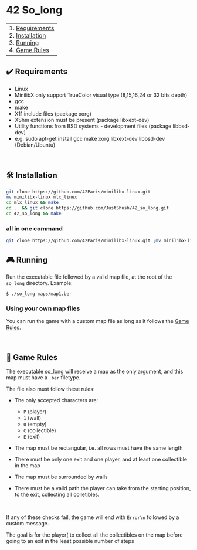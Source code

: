 # 42 So_long

<table>
<tr>
<td>
	1. <a href="https://github.com/JustShush/42_so_long#%EF%B8%8F-requirements">Requirements</a><br>
	2. <a href="https://github.com/JustShush/42_so_long#%EF%B8%8F-installation">Installation</a><br>
	3. <a href="https://github.com/JustShush/42_so_long#-running">Running</a><br>
	4. <a href="https://github.com/JustShush/42_so_long#-game-rules">Game Rules</a><br>
</td>
</tr>
</table>

## ✔️ Requirements
* Linux
* MinilibX only support TrueColor visual type (8,15,16,24 or 32 bits depth)
* gcc
* make
* X11 include files (package xorg)
* XShm extension must be present (package libxext-dev)
* Utility functions from BSD systems - development files (package libbsd-dev)
* e.g. sudo apt-get install gcc make xorg libxext-dev libbsd-dev (Debian/Ubuntu)

<br>

## 🛠️ Installation
```sh
git clone https://github.com/42Paris/minilibx-linux.git
mv minilibx-linux mlx_linux
cd mlx_linux && make
cd .. && git clone https://github.com/JustShush/42_so_long.git
cd 42_so_long && make
```

### all in one command
```sh
git clone https://github.com/42Paris/minilibx-linux.git ;mv minilibx-linux mlx_linux ;cd mlx_linux && make ;cd .. ; git clone https://github.com/JustShush/42_so_long.git ;cd 42_so_long && make
```

## 🎮 Running
Run the executable file followed by a valid map file, at the root of the `so_long` directory. Example:
```Shell
$ ./so_long maps/map1.ber
```

### Using your own map files

You can run the game with a custom map file as long as it follows the <a href="https://github.com/WudDoo/so_long#-game-rules">Game Rules</a>.

<br>

## 📝 Game Rules

The executable so_long will receive a map as the only argument, and this map must have a `.ber` filetype.

The file also must follow these rules:

* The only accepted characters are:
	* `P` (player)
	* `1` (wall)
	* `0` (empty)
	* `C` (collectible)
	* `E` (exit)

* The map must be rectangular, i.e. all rows must have the same length
* There must be only one exit and one player, and at least one collectible in the map
* The map must be surrounded by walls
* There must be a valid path the player can take from the starting position, to the exit, collecting all colletibles.

<br>

If any of these checks fail, the game will end with `Error\n` followed by a custom message.

The goal is for the player( to collect all the collectibles on the map before going to an exit in the least possible number of steps
